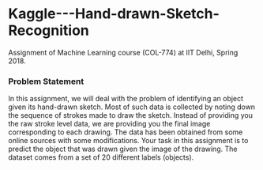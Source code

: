 # Kaggle---Hand-drawn-Sketch-Recognition
Assignment of Machine Learning course (COL-774) at IIT Delhi, Spring 2018.

### Problem Statement
In this assignment, we will deal with the problem of identifying an object given its hand-drawn sketch. Most of such data is collected by noting down the sequence of strokes made to draw the sketch. Instead of providing you the raw stroke level data, we are providing you the final image corresponding to each drawing. The data has been obtained from some online sources with some modifications. Your task in this assignment is to predict the object that was drawn given the image of the drawing. The dataset comes from a set of 20 different labels (objects).

